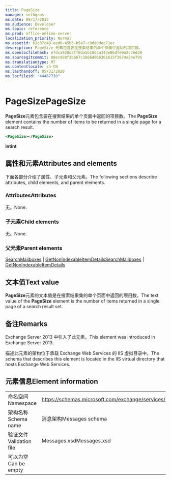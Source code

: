 ```yaml
---
title: PageSize
manager: sethgros
ms.date: 09/17/2015
ms.audience: Developer
ms.topic: reference
ms.prod: office-online-server
localization_priority: Normal
ms.assetid: 61c87c48-eed0-45b5-b5a7-c9da0dec71ec
description: PageSize 元素包含要在搜索结果的单个页面中返回的项目数。
ms.openlocfilehash: efdca920d3ff0da5b10d3a343e86dfe9a2c7ed30
ms.sourcegitcommit: 88ec988f2bb67c1866d06b361615f3674a24e795
ms.translationtype: MT
ms.contentlocale: zh-CN
ms.lasthandoff: 05/31/2020
ms.locfileid: "44467730"
---
```

# <a name="pagesize"></a><span data-ttu-id="14b32-103">PageSize</span><span class="sxs-lookup"><span data-stu-id="14b32-103">PageSize</span></span>

<span data-ttu-id="14b32-104">**PageSize**元素包含要在搜索结果的单个页面中返回的项目数。</span><span class="sxs-lookup"><span data-stu-id="14b32-104">The **PageSize** element contains the number of items to be returned in a single page for a search result.</span></span> 
  
```XML
<PageSize></PageSize>
```

 <span data-ttu-id="14b32-105">**int**</span><span class="sxs-lookup"><span data-stu-id="14b32-105">**int**</span></span>
## <a name="attributes-and-elements"></a><span data-ttu-id="14b32-106">属性和元素</span><span class="sxs-lookup"><span data-stu-id="14b32-106">Attributes and elements</span></span>

<span data-ttu-id="14b32-107">下面各部分介绍了属性、子元素和父元素。</span><span class="sxs-lookup"><span data-stu-id="14b32-107">The following sections describe attributes, child elements, and parent elements.</span></span>
  
### <a name="attributes"></a><span data-ttu-id="14b32-108">Attributes</span><span class="sxs-lookup"><span data-stu-id="14b32-108">Attributes</span></span>

<span data-ttu-id="14b32-109">无。</span><span class="sxs-lookup"><span data-stu-id="14b32-109">None.</span></span>
  
### <a name="child-elements"></a><span data-ttu-id="14b32-110">子元素</span><span class="sxs-lookup"><span data-stu-id="14b32-110">Child elements</span></span>

<span data-ttu-id="14b32-111">无。</span><span class="sxs-lookup"><span data-stu-id="14b32-111">None.</span></span>
  
### <a name="parent-elements"></a><span data-ttu-id="14b32-112">父元素</span><span class="sxs-lookup"><span data-stu-id="14b32-112">Parent elements</span></span>

<span data-ttu-id="14b32-113">[SearchMailboxes](searchmailboxes.md)  | [GetNonIndexableItemDetails](getnonindexableitemdetails.md)</span><span class="sxs-lookup"><span data-stu-id="14b32-113">[SearchMailboxes](searchmailboxes.md) | [GetNonIndexableItemDetails](getnonindexableitemdetails.md)</span></span>
  
## <a name="text-value"></a><span data-ttu-id="14b32-114">文本值</span><span class="sxs-lookup"><span data-stu-id="14b32-114">Text value</span></span>

<span data-ttu-id="14b32-115">**PageSize**元素的文本值是在搜索结果集的单个页面中返回的项目数。</span><span class="sxs-lookup"><span data-stu-id="14b32-115">The text value of the **PageSize** element is the number of items returned in a single page of a search result set.</span></span> 
  
## <a name="remarks"></a><span data-ttu-id="14b32-116">备注</span><span class="sxs-lookup"><span data-stu-id="14b32-116">Remarks</span></span>

<span data-ttu-id="14b32-117">Exchange Server 2013 中引入了此元素。</span><span class="sxs-lookup"><span data-stu-id="14b32-117">This element was introduced in Exchange Server 2013.</span></span>
  
<span data-ttu-id="14b32-118">描述此元素的架构位于承载 Exchange Web Services 的 IIS 虚拟目录中。</span><span class="sxs-lookup"><span data-stu-id="14b32-118">The schema that describes this element is located in the IIS virtual directory that hosts Exchange Web Services.</span></span>
  
## <a name="element-information"></a><span data-ttu-id="14b32-119">元素信息</span><span class="sxs-lookup"><span data-stu-id="14b32-119">Element information</span></span>

|||
|:-----|:-----|
|<span data-ttu-id="14b32-120">命名空间</span><span class="sxs-lookup"><span data-stu-id="14b32-120">Namespace</span></span>  <br/> |https://schemas.microsoft.com/exchange/services/2006/messages  <br/> |
|<span data-ttu-id="14b32-121">架构名称</span><span class="sxs-lookup"><span data-stu-id="14b32-121">Schema name</span></span>  <br/> |<span data-ttu-id="14b32-122">消息架构</span><span class="sxs-lookup"><span data-stu-id="14b32-122">Messages schema</span></span>  <br/> |
|<span data-ttu-id="14b32-123">验证文件</span><span class="sxs-lookup"><span data-stu-id="14b32-123">Validation file</span></span>  <br/> |<span data-ttu-id="14b32-124">Messages.xsd</span><span class="sxs-lookup"><span data-stu-id="14b32-124">Messages.xsd</span></span>  <br/> |
|<span data-ttu-id="14b32-125">可以为空</span><span class="sxs-lookup"><span data-stu-id="14b32-125">Can be empty</span></span>  <br/> ||
   

